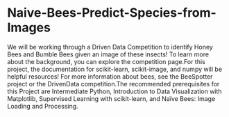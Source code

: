 # Naive-Bees-Predict-Species-from-Images
We will be working through a Driven Data Competition to identify Honey Bees and Bumble Bees given an image of these insects! To learn more about the background, you can explore the competition page.For this project, the documentation for scikit-learn, scikit-image, and numpy will be helpful resources! For more information about bees, see the BeeSpotter project or the DrivenData competition.The recommended prerequisites for this Project are Intermediate Python, Introduction to Data Visualization with Matplotlib, Supervised Learning with scikit-learn, and Naïve Bees: Image Loading and Processing.

